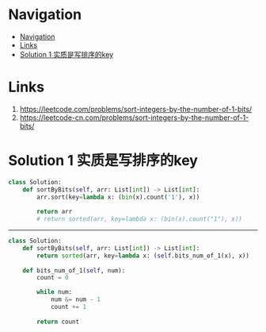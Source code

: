 # Navigation
- [Navigation](#navigation)
- [Links](#links)
- [Solution 1 实质是写排序的key](#solution-1-%e5%ae%9e%e8%b4%a8%e6%98%af%e5%86%99%e6%8e%92%e5%ba%8f%e7%9a%84key)

# Links
1. https://leetcode.com/problems/sort-integers-by-the-number-of-1-bits/
2. https://leetcode-cn.com/problems/sort-integers-by-the-number-of-1-bits/


# Solution 1 实质是写排序的key
```python
class Solution:
    def sortByBits(self, arr: List[int]) -> List[int]:
        arr.sort(key=lambda x: (bin(x).count('1'), x))
        
        return arr
        # return sorted(arr, key=lambda x: (bin(x).count("1"), x))
```
---
```python
class Solution:
    def sortByBits(self, arr: List[int]) -> List[int]:
        return sorted(arr, key=lambda x: (self.bits_num_of_1(x), x))
    
    def bits_num_of_1(self, num):
        count = 0

        while num:
            num &= num - 1
            count += 1
        
        return count
```
